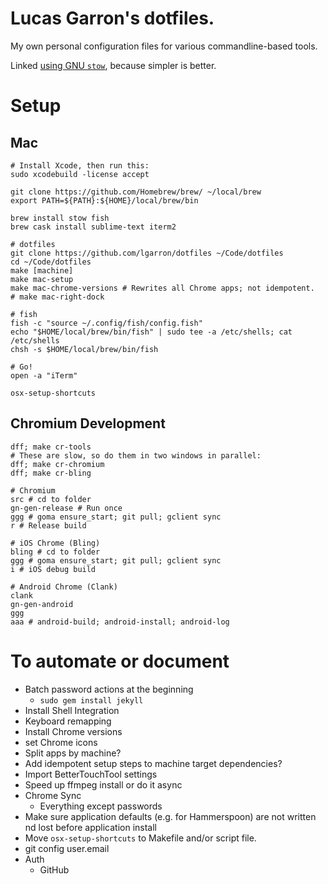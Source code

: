 # Lucas Garron's dotfiles.

My own personal configuration files for various commandline-based tools.

Linked [using GNU `stow`](http://brandon.invergo.net/news/2012-05-26-using-gnu-stow-to-manage-your-dotfiles.html), because simpler is better.

# Setup

## Mac

    # Install Xcode, then run this:
    sudo xcodebuild -license accept

    git clone https://github.com/Homebrew/brew/ ~/local/brew
    export PATH=${PATH}:${HOME}/local/brew/bin

    brew install stow fish
    brew cask install sublime-text iterm2

    # dotfiles
    git clone https://github.com/lgarron/dotfiles ~/Code/dotfiles
    cd ~/Code/dotfiles
    make [machine]
    make mac-setup
    make mac-chrome-versions # Rewrites all Chrome apps; not idempotent.
    # make mac-right-dock

    # fish
    fish -c "source ~/.config/fish/config.fish"
    echo "$HOME/local/brew/bin/fish" | sudo tee -a /etc/shells; cat /etc/shells
    chsh -s $HOME/local/brew/bin/fish

    # Go!
    open -a "iTerm"

    osx-setup-shortcuts

## Chromium Development

    dff; make cr-tools
    # These are slow, so do them in two windows in parallel:
    dff; make cr-chromium
    dff; make cr-bling

    # Chromium
    src # cd to folder
    gn-gen-release # Run once
    ggg # goma ensure_start; git pull; gclient sync
    r # Release build

    # iOS Chrome (Bling)
    bling # cd to folder
    ggg # goma ensure_start; git pull; gclient sync
    i # iOS debug build

    # Android Chrome (Clank)
    clank
    gn-gen-android
    ggg
    aaa # android-build; android-install; android-log

# To automate or document

- Batch password actions at the beginning
  - `sudo gem install jekyll`
- Install Shell Integration
- Keyboard remapping
- Install Chrome versions
- set Chrome icons
- Split apps by machine?
- Add idempotent setup steps to machine target dependencies?
- Import BetterTouchTool settings
- Speed up ffmpeg install or do it async
- Chrome Sync
  - Everything except passwords
- Make sure application defaults (e.g. for Hammerspoon) are not written nd lost before application install
- Move `osx-setup-shortcuts` to Makefile and/or script file.
- git config user.email
- Auth
  - GitHub